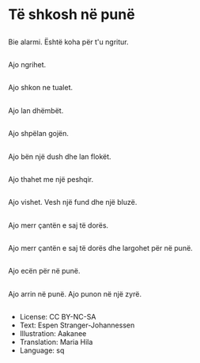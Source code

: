 # Të shkosh në punë

##
Bie alarmi. Është koha për t'u ngritur.

##
Ajo ngrihet.

##
Ajo shkon ne tualet.

##
Ajo lan dhëmbët.

##
Ajo shpëlan gojën.

##
Ajo bën një dush dhe lan flokët.

##
Ajo thahet me një peshqir.

##
Ajo vishet. Vesh një fund dhe një bluzë.

##
Ajo merr çantën e saj të dorës.

##
Ajo merr çantën e saj të dorës dhe largohet për në punë.

##
Ajo ecën për në punë.

##
Ajo arrin në punë. Ajo punon në një zyrë.

##
* License: CC BY-NC-SA
* Text: Espen Stranger-Johannessen
* Illustration: Aakanee
* Translation: Maria Hila
* Language: sq
